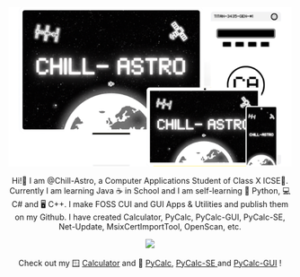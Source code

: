 <p align="center">
  <img src="https://github.com/Chill-Astro/Chill-Astro/blob/main/Brand-PLUS.png" width="540px">
</p>

<p align="center">
Hi!👋 I am @Chill-Astro, a Computer Applications Student of Class X ICSE📔. Currently I am learning Java ☕ in School and I am self-learning 🐍 Python, 💻 C# and 🖥️ C++. I make FOSS CUI and GUI Apps & Utilities and publish them on my Github. I have created Calculator, PyCalc, PyCalc-GUI, PyCalc-SE, Net-Update, MsixCertImportTool, OpenScan, etc.
</p>

<p align="center">
    <img width="450" src="https://github-readme-stats.vercel.app/api?username=chill-astro&show_icons=true&hide_border=false&theme=holi">
</p>



<p align="center">
Check out my 🪟 <a href="https://github.com/Chill-Astro/Calculator">Calculator</a> and 🐍 <a href="https://github.com/Chill-Astro/PyCalc">PyCalc</a>, <a href="https://github.com/Chill-Astro/PyCalc-SE">PyCalc-SE </a> and <a href="https://github.com/Chill-Astro/PyCalc-GUI">PyCalc-GUI</a> !
</p>

<!---
Chill-Astro/Chill-Astro is a ✨ special ✨ repository because its `README.md` (this file) appears on your GitHub profile.
You can click the Preview link to take a look at your changes.
--->
